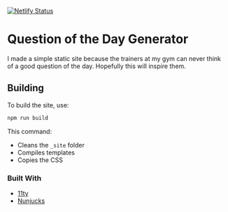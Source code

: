 [![Netlify Status](https://api.netlify.com/api/v1/badges/92bcf542-c597-4c79-bee3-28337cb9935e/deploy-status)](https://app.netlify.com/sites/eloquent-ramanujan-66bd52/deploys)

# Question of the Day Generator

I made a simple static site because the trainers at my gym can never think of a good question of the day. Hopefully this will inspire them.

## Building

To build the site, use:

```bash
npm run build
```

This command:
* Cleans the `_site` folder
* Compiles templates
* Copies the CSS

### Built With

* [11ty](https://www.11ty.io/)
* [Nunjucks](https://mozilla.github.io/nunjucks/)
